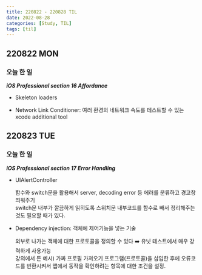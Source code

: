 ```yaml
---
title: 220822 - 220828 TIL
date: 2022-08-28
categories: [Study, TIL]
tags: [til]
---
```


## 220822 MON

### 오늘 한 일

**_iOS Professional section 16 Affordance_**

-   Skeleton loaders

-   Network Link Conditioner: 여러 환경의 네트워크 속도를 테스트할 수 있는 xcode additional tool



## 220823 TUE

### 오늘 한 일

**_iOS Professional section 17 Error Handling_**

-   UIAlertController 

    함수와 switch문을 활용해서 server, decoding error 등 에러를 분류하고 경고창 띄워주기  
    switch문 내부가 깔끔하게 읽히도록 스위치문 내부코드를 함수로 빼서 정리해주는 것도 필요할 때가 있다.

-   Dependency injection: 객체에 제어기능을 넣는 기술

    외부로 나가는 객체에 대한 프로토콜을 정의할 수 있다 ➡️ 유닛 테스트에서 매우 강력하게 사용가능  
    강의에서 든 예시) 가짜 프로필 가져오기 프로그램(프로토콜)을 삽입한 후에 오류코드를 반환시켜서 앱에서 동작을 확인하려는 항목에 대한 조건을 설정.